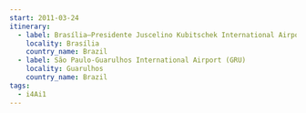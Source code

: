 ```yaml
---
start: 2011-03-24
itinerary:
  - label: Brasília–Presidente Juscelino Kubitschek International Airport (BSB)
    locality: Brasília
    country_name: Brazil
  - label: São Paulo-Guarulhos International Airport (GRU)
    locality: Guarulhos
    country_name: Brazil
tags:
  - i4Ai1
---
```

